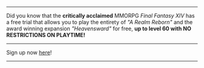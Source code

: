 ***
Did you know that the **critically acclaimed** MMORPG *Final Fantasy XIV* has a free trial that allows you to play the entirety of 
*"A Realm Reborn"* and the award winning expansion *"Heavensward"* for free, **up to level 60 with NO RESTRICTIONS ON PLAYTIME!**
***

Sign up now [here](https://www.finalfantasyxiv.com)!

***
